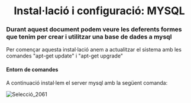 <h1 align="center">Instal·lació i configuració: MYSQL</h>
<h3> Durant aquest document podem veure les deferents formes que tenim per crear i utilitzar una base de dades a mysql</h3>

<p>Per començar aquesta instal·lació anem a actualitzar el sistema amb les comandes "apt-get update" i "apt-get upgrade"</p>

<h4>Entorn de comandes</h4>
<p>A continuació instal·lem el server mysql amb la següent comanda:</p>

![Selecció_2061](https://user-images.githubusercontent.com/82141541/171621533-c457c40c-d5c9-4b39-adf8-a4d5eb6fc019.png)

  
